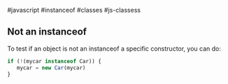 #javascript 
#instanceof
#classes
#js-classess

## Not an instanceof

To test if an object is not an instanceof a specific constructor, you can do:
```js
if (!(mycar instanceof Car)) {
   mycar = new Car(mycar)
}
```